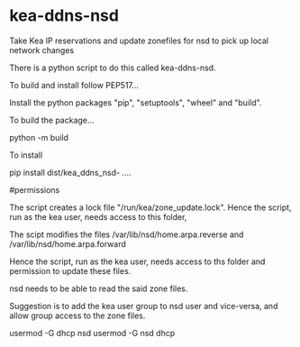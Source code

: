 # kea-ddns-nsd
Take Kea IP reservations and update zonefiles for nsd to pick up local network changes

There is a python script to do this called kea-ddns-nsd.

To build and install follow PEP517...

Install the python packages "pip", "setuptools", "wheel" and "build".

To build the package...

python -m build

To install 

pip install dist/kea_ddns_nsd- ....

#permissions

The script creates a lock file  "/run/kea/zone_update.lock". Hence the script, run as the kea user, needs
access to this folder,

The scipt modifies the files /var/lib/nsd/home.arpa.reverse and /var/lib/nsd/home.arpa.forward

Hence the script, run as the kea user, needs access to ths folder and permission to update these files.

nsd needs to be able to read the said zone files.

Suggestion is to add the kea user group to nsd user and vice-versa, and allow group access to the zone files.

usermod -G dhcp nsd
usermod -G nsd dhcp



